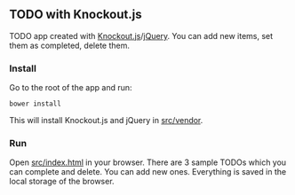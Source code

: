 ## TODO with Knockout.js
TODO app created with [Knockout.js](http://knockoutjs.com/)/[jQuery](https://jquery.com/).
You can add new items, set them as completed, delete them.

### Install
Go to the root of the app and run:

    bower install
    
This will install Knockout.js and jQuery in [src/vendor](src/vendor).

### Run
Open [src/index.html](src/index.html) in your browser.
There are 3 sample TODOs which you can complete and delete.
You can add new ones. Everything is saved in the local storage of the browser.
